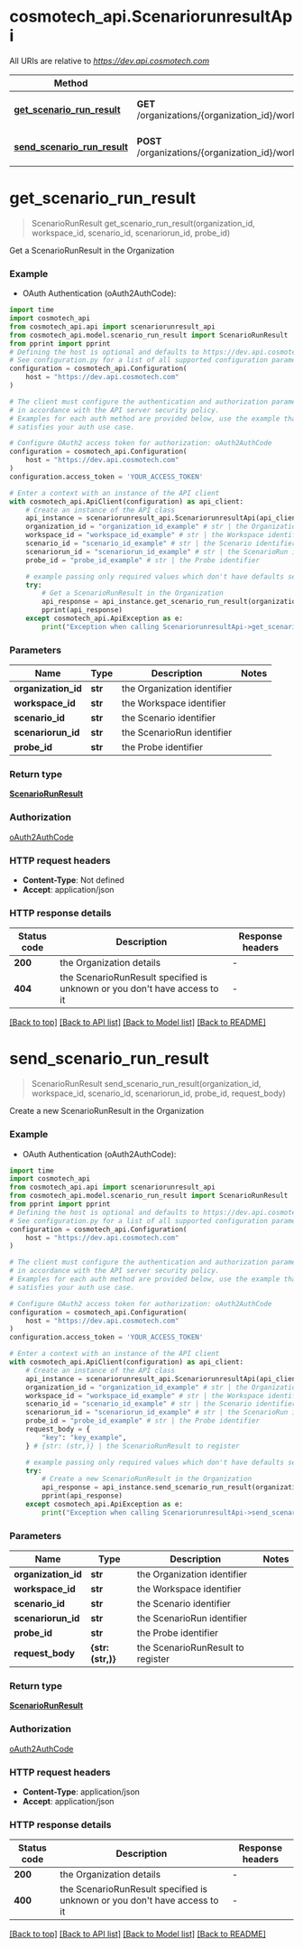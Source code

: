 # cosmotech_api.ScenariorunresultApi

All URIs are relative to *https://dev.api.cosmotech.com*

Method | HTTP request | Description
------------- | ------------- | -------------
[**get_scenario_run_result**](ScenariorunresultApi.md#get_scenario_run_result) | **GET** /organizations/{organization_id}/workspaces/{workspace_id}/scenarios/{scenario_id}/scenarioruns/{scenariorun_id}/probes/{probe_id} | Get a ScenarioRunResult in the Organization
[**send_scenario_run_result**](ScenariorunresultApi.md#send_scenario_run_result) | **POST** /organizations/{organization_id}/workspaces/{workspace_id}/scenarios/{scenario_id}/scenarioruns/{scenariorun_id}/probes/{probe_id} | Create a new ScenarioRunResult in the Organization


# **get_scenario_run_result**
> ScenarioRunResult get_scenario_run_result(organization_id, workspace_id, scenario_id, scenariorun_id, probe_id)

Get a ScenarioRunResult in the Organization

### Example

* OAuth Authentication (oAuth2AuthCode):

```python
import time
import cosmotech_api
from cosmotech_api.api import scenariorunresult_api
from cosmotech_api.model.scenario_run_result import ScenarioRunResult
from pprint import pprint
# Defining the host is optional and defaults to https://dev.api.cosmotech.com
# See configuration.py for a list of all supported configuration parameters.
configuration = cosmotech_api.Configuration(
    host = "https://dev.api.cosmotech.com"
)

# The client must configure the authentication and authorization parameters
# in accordance with the API server security policy.
# Examples for each auth method are provided below, use the example that
# satisfies your auth use case.

# Configure OAuth2 access token for authorization: oAuth2AuthCode
configuration = cosmotech_api.Configuration(
    host = "https://dev.api.cosmotech.com"
)
configuration.access_token = 'YOUR_ACCESS_TOKEN'

# Enter a context with an instance of the API client
with cosmotech_api.ApiClient(configuration) as api_client:
    # Create an instance of the API class
    api_instance = scenariorunresult_api.ScenariorunresultApi(api_client)
    organization_id = "organization_id_example" # str | the Organization identifier
    workspace_id = "workspace_id_example" # str | the Workspace identifier
    scenario_id = "scenario_id_example" # str | the Scenario identifier
    scenariorun_id = "scenariorun_id_example" # str | the ScenarioRun identifier
    probe_id = "probe_id_example" # str | the Probe identifier

    # example passing only required values which don't have defaults set
    try:
        # Get a ScenarioRunResult in the Organization
        api_response = api_instance.get_scenario_run_result(organization_id, workspace_id, scenario_id, scenariorun_id, probe_id)
        pprint(api_response)
    except cosmotech_api.ApiException as e:
        print("Exception when calling ScenariorunresultApi->get_scenario_run_result: %s\n" % e)
```


### Parameters

Name | Type | Description  | Notes
------------- | ------------- | ------------- | -------------
 **organization_id** | **str**| the Organization identifier |
 **workspace_id** | **str**| the Workspace identifier |
 **scenario_id** | **str**| the Scenario identifier |
 **scenariorun_id** | **str**| the ScenarioRun identifier |
 **probe_id** | **str**| the Probe identifier |

### Return type

[**ScenarioRunResult**](ScenarioRunResult.md)

### Authorization

[oAuth2AuthCode](../README.md#oAuth2AuthCode)

### HTTP request headers

 - **Content-Type**: Not defined
 - **Accept**: application/json


### HTTP response details

| Status code | Description | Response headers |
|-------------|-------------|------------------|
**200** | the Organization details |  -  |
**404** | the ScenarioRunResult specified is unknown or you don&#39;t have access to it |  -  |

[[Back to top]](#) [[Back to API list]](../README.md#documentation-for-api-endpoints) [[Back to Model list]](../README.md#documentation-for-models) [[Back to README]](../README.md)

# **send_scenario_run_result**
> ScenarioRunResult send_scenario_run_result(organization_id, workspace_id, scenario_id, scenariorun_id, probe_id, request_body)

Create a new ScenarioRunResult in the Organization

### Example

* OAuth Authentication (oAuth2AuthCode):

```python
import time
import cosmotech_api
from cosmotech_api.api import scenariorunresult_api
from cosmotech_api.model.scenario_run_result import ScenarioRunResult
from pprint import pprint
# Defining the host is optional and defaults to https://dev.api.cosmotech.com
# See configuration.py for a list of all supported configuration parameters.
configuration = cosmotech_api.Configuration(
    host = "https://dev.api.cosmotech.com"
)

# The client must configure the authentication and authorization parameters
# in accordance with the API server security policy.
# Examples for each auth method are provided below, use the example that
# satisfies your auth use case.

# Configure OAuth2 access token for authorization: oAuth2AuthCode
configuration = cosmotech_api.Configuration(
    host = "https://dev.api.cosmotech.com"
)
configuration.access_token = 'YOUR_ACCESS_TOKEN'

# Enter a context with an instance of the API client
with cosmotech_api.ApiClient(configuration) as api_client:
    # Create an instance of the API class
    api_instance = scenariorunresult_api.ScenariorunresultApi(api_client)
    organization_id = "organization_id_example" # str | the Organization identifier
    workspace_id = "workspace_id_example" # str | the Workspace identifier
    scenario_id = "scenario_id_example" # str | the Scenario identifier
    scenariorun_id = "scenariorun_id_example" # str | the ScenarioRun identifier
    probe_id = "probe_id_example" # str | the Probe identifier
    request_body = {
        "key": "key_example",
    } # {str: (str,)} | the ScenarioRunResult to register

    # example passing only required values which don't have defaults set
    try:
        # Create a new ScenarioRunResult in the Organization
        api_response = api_instance.send_scenario_run_result(organization_id, workspace_id, scenario_id, scenariorun_id, probe_id, request_body)
        pprint(api_response)
    except cosmotech_api.ApiException as e:
        print("Exception when calling ScenariorunresultApi->send_scenario_run_result: %s\n" % e)
```


### Parameters

Name | Type | Description  | Notes
------------- | ------------- | ------------- | -------------
 **organization_id** | **str**| the Organization identifier |
 **workspace_id** | **str**| the Workspace identifier |
 **scenario_id** | **str**| the Scenario identifier |
 **scenariorun_id** | **str**| the ScenarioRun identifier |
 **probe_id** | **str**| the Probe identifier |
 **request_body** | **{str: (str,)}**| the ScenarioRunResult to register |

### Return type

[**ScenarioRunResult**](ScenarioRunResult.md)

### Authorization

[oAuth2AuthCode](../README.md#oAuth2AuthCode)

### HTTP request headers

 - **Content-Type**: application/json
 - **Accept**: application/json


### HTTP response details

| Status code | Description | Response headers |
|-------------|-------------|------------------|
**200** | the Organization details |  -  |
**400** | the ScenarioRunResult specified is unknown or you don&#39;t have access to it |  -  |

[[Back to top]](#) [[Back to API list]](../README.md#documentation-for-api-endpoints) [[Back to Model list]](../README.md#documentation-for-models) [[Back to README]](../README.md)

